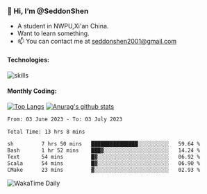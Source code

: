 ### 👋 Hi, I’m @SeddonShen
- A student in NWPU,Xi'an China.
- Want to learn something.
- 📫 You can contact me at seddonshen2001@gmail.com

#### Technologies:

![skills](https://skillicons.dev/icons?i=scala,js,html,css,bootstrap,jquery,c,cpp,cloudflare,django,docker,flask,git,github,githubactions,linux,latex,mysql,nodejs,ps,php,pr,py,raspberrypi,redis,unreal,v,vscode,vue,bash)

#### Monthly Coding:
[![Top Langs](https://github-readme-stats.vercel.app/api/top-langs?username=seddonshen&show_icons=true&locale=en&layout=compact&hide=html&langs_count=8)](https://github.com/SeddonShen/)
[![Anurag's github stats](https://github-readme-stats.vercel.app/api?username=SeddonShen&count_private=true&show_icons=true)](https://github.com/anuraghazra/github-readme-stats)
<!--START_SECTION:waka-->

```txt
From: 03 June 2023 - To: 03 July 2023

Total Time: 13 hrs 8 mins

sh         7 hrs 50 mins   ███████████████░░░░░░░░░░   59.64 %
Bash       1 hr 52 mins    ███▓░░░░░░░░░░░░░░░░░░░░░   14.24 %
Text       54 mins         █▓░░░░░░░░░░░░░░░░░░░░░░░   06.92 %
Scala      54 mins         █▓░░░░░░░░░░░░░░░░░░░░░░░   06.90 %
CMake      23 mins         ▓░░░░░░░░░░░░░░░░░░░░░░░░   02.93 %
```

<!--END_SECTION:waka-->

![WakaTime Daily](https://wakatime.com/share/@seddon2001/61a7e342-5f12-4fea-bf92-1fac161e97d6.svg)
<!---
SeddonShen/SeddonShen is a ✨ special ✨ repository because its `README.md` (this file) appears on your GitHub profile.
You can click the Preview link to take a look at your changes.
--->
